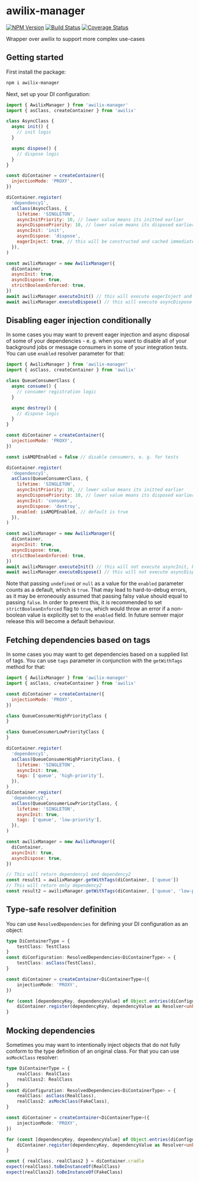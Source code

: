 # awilix-manager

[![NPM Version](https://img.shields.io/npm/v/awilix-manager.svg)](https://npmjs.org/package/awilix-manager)
[![Build Status](https://github.com/kibertoad/awilix-manager/workflows/ci/badge.svg)](https://github.com/kibertoad/awilix-manager/actions)
[![Coverage Status](https://coveralls.io/repos/kibertoad/awilix-manager/badge.svg?branch=main)](https://coveralls.io/r/kibertoad/awilix-manager?branch=main)

Wrapper over awilix to support more complex use-cases

## Getting started

First install the package:

```bash
npm i awilix-manager
```

Next, set up your DI configuration:

```js
import { AwilixManager } from 'awilix-manager'
import { asClass, createContainer } from 'awilix'

class AsyncClass {
  async init() {
    // init logic
  }

  async dispose() {
    // dispose logic
  }
}

const diContainer = createContainer({
  injectionMode: 'PROXY',
})

diContainer.register(
  'dependency1',
  asClass(AsyncClass, {
    lifetime: 'SINGLETON',
    asyncInitPriority: 10, // lower value means its initted earlier
    asyncDisposePriority: 10, // lower value means its disposed earlier
    asyncInit: 'init',
    asyncDispose: 'dispose',
    eagerInject: true, // this will be constructed and cached immediately. Redundant for resolves with `asyncInit` parameter set, as that is always resolved eagerly. If a string is passed, then additional synchronous method will be invoked in addition to constructor on injection.
  }),
)

const awilixManager = new AwilixManager({
  diContainer,
  asyncInit: true,
  asyncDispose: true,
  strictBooleanEnforced: true,  
})
await awilixManager.executeInit() // this will execute eagerInject and asyncInit
await awilixManager.executeDispose() // this will execute asyncDispose
```

## Disabling eager injection conditionally

In some cases you may want to prevent eager injection and async disposal of some of your dependencies - e. g. when you want to disable all of your background jobs or message consumers in some of your integration tests.
You can use `enabled` resolver parameter for that:

```js
import { AwilixManager } from 'awilix-manager'
import { asClass, createContainer } from 'awilix'

class QueueConsumerClass {
  async consume() {
    // consumer registration logic
  }

  async destroy() {
    // dispose logic
  }
}

const diContainer = createContainer({
  injectionMode: 'PROXY',
})

const isAMQPEnabled = false // disable consumers, e. g. for tests

diContainer.register(
  'dependency1',
  asClass(QueueConsumerClass, {
    lifetime: 'SINGLETON',
    asyncInitPriority: 10, // lower value means its initted earlier
    asyncDisposePriority: 10, // lower value means its disposed earlier
    asyncInit: 'consume',
    asyncDispose: 'destroy',
    enabled: isAMQPEnabled, // default is true
  }),
)

const awilixManager = new AwilixManager({
  diContainer,
  asyncInit: true,
  asyncDispose: true,
  strictBooleanEnforced: true,    
})
await awilixManager.executeInit() // this will not execute asyncInit, because consumer is disabled
await awilixManager.executeDispose() // this will not execute asyncDispose, because consumer is disabled
```

Note that passing `undefined` or `null` as a value for the `enabled` parameter counts as a default, which is `true`. That may lead to hard-to-debug errors, as it may be erroneously assumed that passing falsy value should equal to passing `false`. In order to prevent this, it is recommended to set `strictBooleanEnforced` flag to `true`, which would throw an error if a non-boolean value is explicitly set to the `enabled` field. In future semver major release this will become a default behaviour.

## Fetching dependencies based on tags

In some cases you may want to get dependencies based on a supplied list of tags. 
You can use `tags` parameter in conjunction with the `getWithTags` method for that:

```js
import { AwilixManager } from 'awilix-manager'
import { asClass, createContainer } from 'awilix'

const diContainer = createContainer({
  injectionMode: 'PROXY',
})

class QueueConsumerHighPriorityClass {
}

class QueueConsumerLowPriorityClass {
}

diContainer.register(
  'dependency1',
  asClass(QueueConsumerHighPriorityClass, {
    lifetime: 'SINGLETON',
    asyncInit: true,
    tags: ['queue', 'high-priority'],
  }),
)
diContainer.register(
  'dependency2',
  asClass(QueueConsumerLowPriorityClass, {
    lifetime: 'SINGLETON',
    asyncInit: true,
    tags: ['queue', 'low-priority'],
  }),
)

const awilixManager = new AwilixManager({
  diContainer,
  asyncInit: true,
  asyncDispose: true,
})

// This will return dependency1 and dependency2
const result1 = awilixManager.getWithTags(diContainer, ['queue'])
// This will return only dependency2
const result2 = awilixManager.getWithTags(diContainer, ['queue', 'low-priority'])
```

## Type-safe resolver definition

You can use `ResolvedDependencies` for defining your DI configuration as an object:

```ts
type DiContainerType = {
    testClass: TestClass
}
const diConfiguration: ResolvedDependencies<DiContainerType> = {
    testClass: asClass(TestClass),
}

const diContainer = createContainer<DiContainerType>({
    injectionMode: 'PROXY',
})

for (const [dependencyKey, dependencyValue] of Object.entries(diConfiguration)) {
    diContainer.register(dependencyKey, dependencyValue as Resolver<unknown>)
}
```

## Mocking dependencies

Sometimes you may want to intentionally inject objects that do not fully conform to the type definition of an original class. For that you can use `asMockClass` resolver:

```ts
type DiContainerType = {
    realClass: RealClass
    realClass2: RealClass
}
const diConfiguration: ResolvedDependencies<DiContainerType> = {
    realClass: asClass(RealClass),
    realClass2: asMockClass(FakeClass),
}

const diContainer = createContainer<DiContainerType>({
    injectionMode: 'PROXY',
})

for (const [dependencyKey, dependencyValue] of Object.entries(diConfiguration)) {
    diContainer.register(dependencyKey, dependencyValue as Resolver<unknown>)
}

const { realClass, realClass2 } = diContainer.cradle
expect(realClass).toBeInstanceOf(RealClass)
expect(realClass2).toBeInstanceOf(FakeClass)
```

